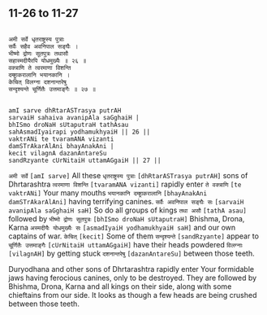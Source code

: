 ## 11-26 to 11-27


```shloka-sa

अमी सर्वे धृतराष्ट्रस्य पुत्राः
सर्वैः सहैव अवनिपाल सङ्घैः ।
भीष्मो द्रोणः सूतपुत्रः तथासौ
सहास्मदीयैरपि योधमुख्यैः ॥ २६ ॥
वक्त्राणि ते त्वरमाणा विशन्ति
दम्ष्ट्राकरालानि भयानकानि ।
केचित् विलग्ना दशनान्तरेषु
सन्दृश्यन्ते चूर्णितैः उत्तमाङ्गैः ॥ २७ ॥

```
```shloka-sa-hk

amI sarve dhRtarASTrasya putrAH
sarvaiH sahaiva avanipAla saGghaiH |
bhISmo droNaH sUtaputraH tathAsau
sahAsmadIyairapi yodhamukhyaiH || 26 ||
vaktrANi te tvaramANA vizanti
damSTrAkarAlAni bhayAnakAni |
kecit vilagnA dazanAntareSu
sandRzyante cUrNitaiH uttamAGgaiH || 27 ||

```
`अमी सर्वे` `[amI sarve]` All these `धृतराष्ट्रस्य पुत्राः` `[dhRtarASTrasya putrAH]` sons of Dhrtarashtra `त्वरमाणा विशन्ति` `[tvaramANA vizanti]` rapidly enter `ते वक्त्राणि` `[te vaktrANi]` Your many mouths `भयानकानि दम्ष्ट्राकरालानि` `[bhayAnakAni damSTrAkarAlAni]` having terrifying canines. `सर्वैः अवनिपाल सङ्घैः सः` `[sarvaiH avanipAla saGghaiH saH]` So do all groups of kings `तथा असौ` `[tathA asau]` followed by `भीष्मो द्रोणः सूतपुत्रः` `[bhISmo droNaH sUtaputraH]` Bhishma, Drona, Karna `अस्मदीयैः योधमुख्यैः सः` `[asmadIyaiH yodhamukhyaiH saH]` and our own captains of war. `केचित्` `[kecit]` Some of them `सन्दृश्यन्ते` `[sandRzyante]` appear to `चूर्णितैः उत्तमाङ्गैः` `[cUrNitaiH uttamAGgaiH]` have their heads powdered `विलग्नाः` `[vilagnAH]` by getting stuck `दशनान्तरेषु` `[dazanAntareSu]` between those teeth.

Duryodhana and other sons of Dhrtarashtra rapidly enter Your formidable jaws having ferocious canines, only to be destroyed. They are followed by Bhishma, Drona, Karna and all kings on their side, along with some chieftains from our side. It looks as though a few heads are being crushed between those teeth.



